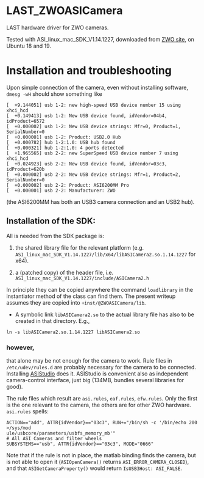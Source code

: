 # LAST_ZWOASICamera

LAST hardware driver for ZWO cameras.

Tested with ASI_linux_mac_SDK_V1.14.1227, downloaded from
[ZWO site](https://astronomy-imaging-camera.com/software-drivers), on Ubuntu 18 and 19.

# Installation and troubleshooting

Upon simple connection of the camera, even without installing software, `dmesg -wH` should show
something like
```
[  +9.144051] usb 1-2: new high-speed USB device number 15 using xhci_hcd
[  +0.149413] usb 1-2: New USB device found, idVendor=04b4, idProduct=6572
[  +0.000002] usb 1-2: New USB device strings: Mfr=0, Product=1, SerialNumber=0
[  +0.000001] usb 1-2: Product: USB2.0 Hub
[  +0.000782] hub 1-2:1.0: USB hub found
[  +0.000321] hub 1-2:1.0: 4 ports detected
[  +1.965565] usb 2-2: new SuperSpeed USB device number 7 using xhci_hcd
[  +0.024923] usb 2-2: New USB device found, idVendor=03c3, idProduct=620b
[  +0.000002] usb 2-2: New USB device strings: Mfr=1, Product=2, SerialNumber=0
[  +0.000002] usb 2-2: Product: ASI6200MM Pro
[  +0.000001] usb 2-2: Manufacturer: ZWO
```

(the ASI6200MM has both an USB3 camera connection and an USB2 hub).


## Installation of the SDK:

All is needed from the SDK package is:

1. the shared library file for the relevant platform (e.g. `ASI_linux_mac_SDK_V1.14.1227/lib/x64/libASICamera2.so.1.14.1227` for x64).

2. a (patched copy) of the header file, i.e. `ASI_linux_mac_SDK_V1.14.1227/include/ASICamera2.h`

In principle they can be copied anywhere the command `loadlibrary` in the instantiator method of the class can find them. The present writeup assumes they are copied into `+inst/@ZWOASICamera/lib`.

+ A symbolic link `libASICamera2.so` to the actual library file has also to be created in that directory. E.g.,
```
ln -s libASICamera2.so.1.14.1227 libASICamera2.so
```

### however,

that alone may be not enough for the camera to work. Rule files in `/etc/udev/rules.d` are probably necessary for the camera to be connected. Installing
[ASIStudio](https://astronomy-imaging-camera.com/software/ASIStudio_V1.0.1.run) does it.
ASIStudio is convenient also as independent camera-control interface, just big (134MB, bundles several libraries for good).

The rule files which result are `asi.rules`, `eaf.rules`, `efw.rules`. Only
the first is the one relevant to the camera, the others are for other ZWO hardware. `asi.rules` spells:
```
ACTION=="add", ATTR{idVendor}=="03c3", RUN+="/bin/sh -c '/bin/echo 200 >/sys/mod
ule/usbcore/parameters/usbfs_memory_mb'"
# All ASI Cameras and filter wheels
SUBSYSTEMS=="usb", ATTR{idVendor}=="03c3", MODE="0666"
```

Note that if the rule is not in place, the matlab binding finds the camera, but is not able
to open it (`ASIOpenCamera()` returns `ASI_ERROR_CAMERA_CLOSED`), and that `ASIGetCameraProperty()` would return `IsUSB3Host: ASI_FALSE`.